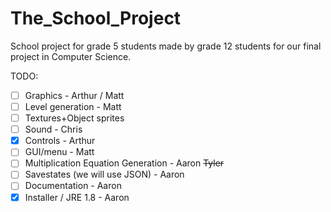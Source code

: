 The_School_Project
==================

School project for grade 5 students made by grade 12 students for our final project in Computer Science.

TODO:
- [ ] Graphics - Arthur / Matt
- [ ] Level generation - Matt
- [ ] Textures+Object sprites
- [ ] Sound - Chris
- [x] Controls - Arthur
- [ ] GUI/menu - Matt
- [ ] Multiplication Equation Generation - Aaron ~~Tyler~~  
- [ ] Savestates (we will use JSON) - Aaron
- [ ] Documentation - Aaron
- [x] Installer / JRE 1.8 - Aaron

